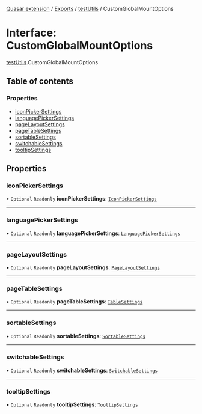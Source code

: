 [Quasar extension](../index.md) / [Exports](../modules.md) / [testUtils](../modules/testUtils.md) / CustomGlobalMountOptions

# Interface: CustomGlobalMountOptions

[testUtils](../modules/testUtils.md).CustomGlobalMountOptions

## Table of contents

### Properties

- [iconPickerSettings](testUtils.CustomGlobalMountOptions.md#iconpickersettings)
- [languagePickerSettings](testUtils.CustomGlobalMountOptions.md#languagepickersettings)
- [pageLayoutSettings](testUtils.CustomGlobalMountOptions.md#pagelayoutsettings)
- [pageTableSettings](testUtils.CustomGlobalMountOptions.md#pagetablesettings)
- [sortableSettings](testUtils.CustomGlobalMountOptions.md#sortablesettings)
- [switchableSettings](testUtils.CustomGlobalMountOptions.md#switchablesettings)
- [tooltipSettings](testUtils.CustomGlobalMountOptions.md#tooltipsettings)

## Properties

### iconPickerSettings

• `Optional` `Readonly` **iconPickerSettings**: [`IconPickerSettings`](components_IconPicker_extras.IconPickerSettings.md)

___

### languagePickerSettings

• `Optional` `Readonly` **languagePickerSettings**: [`LanguagePickerSettings`](components_LanguagePicker_extras.LanguagePickerSettings.md)

___

### pageLayoutSettings

• `Optional` `Readonly` **pageLayoutSettings**: [`PageLayoutSettings`](components_PageLayout_extras.PageLayoutSettings.md)

___

### pageTableSettings

• `Optional` `Readonly` **pageTableSettings**: [`TableSettings`](components_Table_extras.TableSettings.md)

___

### sortableSettings

• `Optional` `Readonly` **sortableSettings**: [`SortableSettings`](components_Sortable_extras.SortableSettings.md)

___

### switchableSettings

• `Optional` `Readonly` **switchableSettings**: [`SwitchableSettings`](components_Switchable_extras.SwitchableSettings.md)

___

### tooltipSettings

• `Optional` `Readonly` **tooltipSettings**: [`TooltipSettings`](components_Tooltip_extras.TooltipSettings.md)
